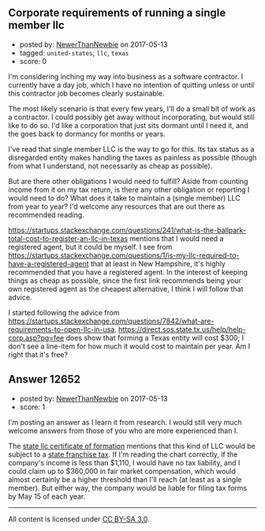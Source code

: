 ## Corporate requirements of running a single member llc

- posted by: [NewerThanNewbie](https://stackexchange.com/users/10890191/newerthannewbie) on 2017-05-13
- tagged: `united-states`, `llc`, `texas`
- score: 0

I'm considering inching my way into business as a software contractor. I currently have a day job, which I have no intention of quitting unless or until this contractor job becomes clearly sustainable.

The most likely scenario is that every few years, I'll do a small bit of work as a contractor. I could possibly get away without incorporating, but would still like to do so. I'd like a corporation that just sits dormant until I need it, and the goes back to dormancy for months or years.

I've read that single member LLC is the way to go for this. Its tax status as a disregarded entity makes handling the taxes as painless as possible (though from what I understand, not necessarily as cheap as possible).

But are there other obligations I would need to fulfill? Aside from counting income from it on my tax return, is there any other obligation or reporting I would need to do?  What does it take to maintain a (single member) LLC from year to year? I'd welcome any resources that are out there as recommended reading.

https://startups.stackexchange.com/questions/241/what-is-the-ballpark-total-cost-to-register-an-llc-in-texas mentions that I would need a registered agent, but it could be myself.  I see from https://startups.stackexchange.com/questions/1/is-my-llc-required-to-have-a-registered-agent that at least in New Hampshire, it's highly recommended that you have a registered agent.  In the interest of keeping things as cheap as possible, since the first link recommends being your own registered agent as the cheapest alternative, I think I will follow that advice.

I started following the advice from https://startups.stackexchange.com/questions/7842/what-are-requirements-to-open-llc-in-usa.  https://direct.sos.state.tx.us/help/help-corp.asp?pg=fee does show that forming a Texas entity will cost $300; I don't see a line-item for how much it would cost to maintain per year.  Am I right that it's free?


## Answer 12652

- posted by: [NewerThanNewbie](https://stackexchange.com/users/10890191/newerthannewbie) on 2017-05-13
- score: 1

I'm posting an answer as I learn it from research.  I would still very much welcome answers from those of you who are more experienced than I.

The [state llc certificate of formation](http://www.sos.state.tx.us/corp/forms/205_boc.pdf) mentions that this kind of LLC would be subject to a [state franchise tax](https://comptroller.texas.gov/taxes/franchise/).  If I'm reading the chart correctly, if the company's income is less than $1,110, I would have no tax liability, and I could claim up to $360,000 in fair market compensation, which would almost certainly be a higher threshold than I'll reach (at least as a single member).  But either way, the company would be liable for filing tax forms by May 15 of each year.



---

All content is licensed under [CC BY-SA 3.0](https://creativecommons.org/licenses/by-sa/3.0/).
